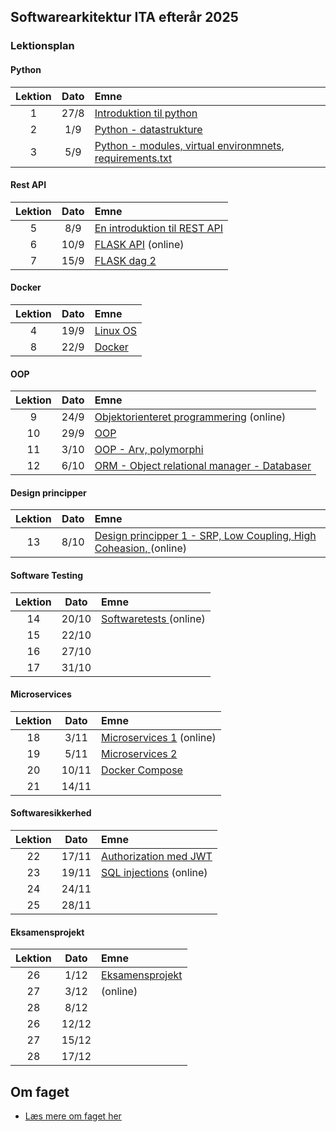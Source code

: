 ## Softwarearkitektur ITA efterår 2025

### Lektionsplan

#### Python
| Lektion |    Dato    |       Emne                            |
|:-----:|:---------:|:----------------------------------------------------------|
|    1    |    27/8    | [Introduktion til python](lessons/py_intro_1.md)                |
|    2    |    1/9     | [Python - datastrukture](lessons/py_intro_2.md)                 |
|    3    |     5/9    | [Python - modules, virtual environmnets, requirements.txt](lessons/py_intro_3.md)|

#### Rest API
| Lektion |    Dato    |       Emne                            |
|:-----:|:---------:|:----------------------------------------------------------|
|    5    |     8/9    | [En introduktion til REST API](lessons/introduktion_til_rest_api.md)|
|    6    |    10/9    | [FLASK API](lessons/flask.md) (online)|
|    7    |      15/9  | [FLASK dag 2](lessons/flask_2.md)           |

#### Docker
| Lektion |    Dato    |       Emne                            |
|:-----:|:---------:|:----------------------------------------------------------|
|    4    |      19/9  | [Linux OS](materialer/docker1/docker_1.md)|
|    8    |      22/9  | [Docker](materialer/docker2/docker_2.md)|

#### OOP
| Lektion |    Dato    |       Emne                            |
|:-----:|:---------:|:----------------------------------------------------------|
|    9    |    24/9    | [Objektorienteret programmering](lessons/oop_1.md) (online)|
|   10    |     29/9   | [OOP](lessons/oop_2.md)  |
|   11    |      3/10  | [OOP - Arv, polymorphi](lessons/oop_2.md) |
|   12    |     6/10   | [ORM - Object relational manager - Databaser](lessons/oop_2.md) |

#### Design principper
| Lektion |    Dato    |       Emne                            |
|:-----:|:---------:|:----------------------------------------------------------|
|   13    |    8/10    | [Design principper 1 - SRP, Low Coupling, High Coheasion, ](lessons/design_principper_1.md)  (online)|

#### Software Testing
| Lektion |    Dato    |       Emne                            |
|:-----:|:---------:|:----------------------------------------------------------|
|   14    |     20/10  | [Softwaretests ](lessons/testing_1.md) (online) |
|   15    |     22/10  | [](lessons/ses10.md) |
|   16    |     27/10  | [](lessons/ses10.md) |
|   17    |     31/10   | [](lessons/ses10.md) |

#### Microservices
| Lektion |    Dato    |       Emne                            |
|:-----:|:---------:|:----------------------------------------------------------|
|   18    |      3/11  | [Microservices 1](lessons/ses10.md) (online) |
|   19    |     5/11  | [Microservices 2](lessons/ses10.md)  |
|   20    |     10/11  | [Docker Compose](materialer/docker3/docker_3.md) |
|   21    |     14/11   | [](lessons/ses11.md) |

#### Softwaresikkerhed
| Lektion |    Dato    |       Emne                            |
|:-----:|:---------:|:----------------------------------------------------------|
|   22    |     17/11  | [Authorization med JWT](lessons/ses10.md)  |
|   23    |    19/11   | [SQL injections](lessons/ses10.md) (online)  |
|   24    |     24/11  | [](lessons/ses10.md)  |
|   25    |     28/11  | [](lessons/ses10.md)  |

#### Eksamensprojekt
| Lektion |    Dato    |       Emne                            |
|:-----:|:---------:|:----------------------------------------------------------|
|   26    |      1/12  | [Eksamensprojekt ](lessons/ses10.md)    |
|   27    |     3/12   | [](lessons/ses10.md) (online)  |
|   28    |     8/12   | [](lessons/ses10.md)  |
|   26    |     12/12  | [](lessons/ses10.md)  |
|   27    |     15/12  | |
|   28    |     17/12  | [](lessons/ses10.md)  |

## Om faget
* [Læs mere om faget her](formalia/about_this_elective.md)
